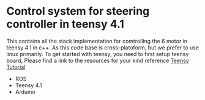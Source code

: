 # Control system for steering controller in teensy 4.1

This contains all the stack implementation for comtrolling the 6 motor in teensy 4.1 in c++.
As this code base is cross-platoform, but we prefer to use linux primarily.
To get started with teensy, you need to first setup teensy board, Please find a link to the resources for your kind reference [Teensy Tutorial](https://www.pjrc.com/teensy/tutorial.html)

*   ROS
*   Teensy 4.1
*   Arduino
